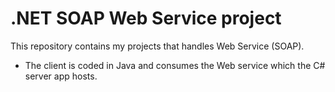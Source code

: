 # .NET SOAP Web Service project

This repository contains my projects that handles Web Service (SOAP). 
  - The client is coded in Java and consumes the Web service which the C# server app hosts.
